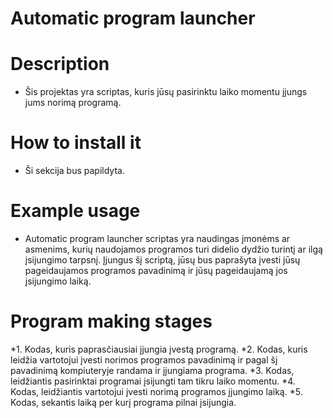 # Automatic program launcher

# Description

* Šis projektas yra scriptas, kuris jūsų pasirinktu laiko momentu įjungs jums norimą programą.

# How to install it

* Ši sekcija bus papildyta.

# Example usage
* Automatic program launcher scriptas yra naudingas įmonėms ar asmenims, kurių naudojamos            programos turi didelio dydžio turintį ar ilgą įsijungimo tarpsnį. Įjungus šį scriptą, jūsų bus     paprašyta įvesti jūsų pageidaujamos programos pavadinimą ir jūsų pageidaujamą jos įsijungimo       laiką.

# Program making stages

*1. Kodas, kuris paprasčiausiai įjungia įvestą programą.
*2. Kodas, kuris leidžia vartotojui įvesti norimos programos pavadinimą ir pagal šį pavadinimą kompiuteryje randama ir įjungiama programa.
*3. Kodas, leidžiantis pasirinktai programai įsijungti tam tikru laiko momentu.
*4. Kodas, leidžiantis vartotojui įvesti norimą programos įjungimo laiką.
*5. Kodas, sekantis laiką per kurį programa pilnai įsijungia.


